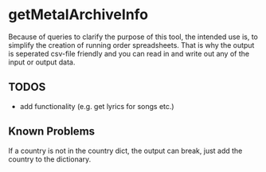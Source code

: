 # getMetalArchiveInfo

Because of queries to clarify the purpose of this tool, the intended use is, to simplify the creation of running order spreadsheets. That is why the output is seperated csv-file friendly and you can read in and write out any of the input or output data.

## TODOS

* add functionality (e.g. get lyrics for songs etc.)

## Known Problems

If a country is not in the country dict, the output can break, just add the country to the dictionary.
